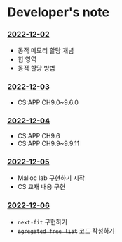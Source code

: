 # Developer's note

### <a href="./20221202"> **2022-12-02** </a>

- 동적 메모리 할당 개념
- 힙 영역
- 동적 할당 방법



### <a href="./20221203"> **2022-12-03** </a>

- CS:APP CH9.0~9.6.0



### <a href="./20221204"> **2022-12-04** </a>

- CS:APP CH9.6
- CS:APP CH9.9~9.9.11




### <a href="./20221205"> **2022-12-05** </a>
- Malloc lab 구현하기 시작
- CS 교재 내용 구현



### <a href="./20221206"> **2022-12-06** </a>

- `next-fit` 구현하기
- ~~`agregated free list` 코드 작성하기~~

